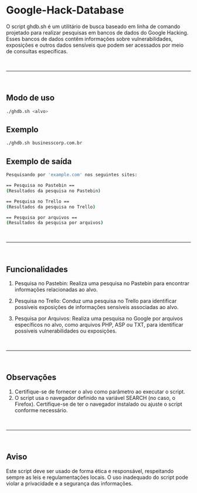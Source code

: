 # Google-Hack-Database

O script ghdb.sh é um utilitário de busca baseado em linha de comando projetado para realizar pesquisas em bancos de dados do Google Hacking. Esses bancos de dados contêm informações sobre vulnerabilidades, exposições e outros dados sensíveis que podem ser acessados por meio de consultas específicas.

<br>

---

<br>

## **Modo de uso**

```bash
./ghdb.sh <alvo>
```

## **Exemplo**

```bash
./ghdb.sh businesscorp.com.br
```

## **Exemplo de saída**

```bash
Pesquisando por 'example.com' nos seguintes sites:

== Pesquisa no Pastebin ==
(Resultados da pesquisa no Pastebin)

== Pesquisa no Trello ==
(Resultados da pesquisa no Trello)

== Pesquisa por arquivos ==
(Resultados da pesquisa por arquivos)
```

<br>

---

<br>

## **Funcionalidades**

1. Pesquisa no Pastebin:
        Realiza uma pesquisa no Pastebin para encontrar informações relacionadas ao alvo.

 2. Pesquisa no Trello:
        Conduz uma pesquisa no Trello para identificar possíveis exposições de informações sensíveis associadas ao alvo.

3. Pesquisa por Arquivos:
        Realiza uma pesquisa no Google por arquivos específicos no alvo, como arquivos PHP, ASP ou TXT, para identificar possíveis vulnerabilidades ou exposições.

<br>

---

<br>

## **Observações**

1. Certifique-se de fornecer o alvo como parâmetro ao executar o script.
2. O script usa o navegador definido na variável SEARCH (no caso, o Firefox). Certifique-se de ter o navegador instalado ou ajuste o script conforme necessário.

<br>

---

<br>

## **Aviso**

Este script deve ser usado de forma ética e responsável, respeitando sempre as leis e regulamentações locais. O uso inadequado do script pode violar a privacidade e a segurança das informações.






